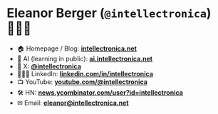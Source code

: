 # Eleanor Berger (`@intellectronica`) 🤷🏽‍♀️
- 🏠 Homepage / Blog: **[intellectronica.net](https://intellectronica.net/)**
- 🧠 AI (learning in public): **[ai.intellectronica.net](https://ai.intellectronica.net/)**
- 📢 X: **[@intellectronica](https://x.com/intellectronica)**
- 👩🏽‍💻 LinkedIn: **[linkedin.com/in/intellectronica](https://www.linkedin.com/in/intellectronica/)**
- 📺 YouTube: **[youtube.com/@intellectronica](https://www.youtube.com/@intellectronica)**
- 🛠️ HN: **[news.ycombinator.com/user?id=intellectronica](https://news.ycombinator.com/user?id=intellectronica)**
- ✉ Email: **[eleanor@intellectronica.net](mailto:eleanor@intellectronica.net)**
